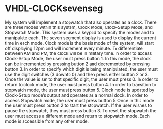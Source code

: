 # VHDL-CLOCKsevenseg
My system will implement a stopwatch that also operates as a clock. 
There are three modes within this system, Clock Mode, Clock-Setup Mode, and Stopwatch Mode. 
This system uses a keypad to specify the modes and to manipulate each.
The seven segment display is used to display the current time in each mode. 
Clock mode is the basis mode of the system, will start off displaying 12pm and will increment every minute. 
To differentiate between AM and PM, the clock will be in military time.
	In order to access Clock-Setup Mode, the user must press button 1. 
  In this mode, the clock can be incremented by pressing button 2 and decremented by pressing button 3.
  In order to specify which digit is being manipulated, the user must use the digit switches (3 downto 0) and then press either button 2 or 3.
  Once the value is set to that specific digit, the user must press 0. In order to return to clock mode, the user must press button 4. 
  In order to transition to stopwatch mode, the user must press button 5. Clock mode is updated by Clock-Setup mode’s output and operates as a normal clock.
	In order to access Stopwatch mode, the user must press button 5.
  Once in this mode the user must press button 2 to start the stopwatch. 
  If the user wishes to pause the stopwatch, they must press button 3. 
  To reset the stopwatch the user must access a different mode and return to stopwatch mode.
  Each mode is accessible from any other mode. 

